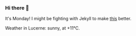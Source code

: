 ### Hi there :wave:

It's Monday! I might be fighting with Jekyll to make [this](https://swissclubto.github.io) better.

Weather in Lucerne: sunny, at +11°C.
